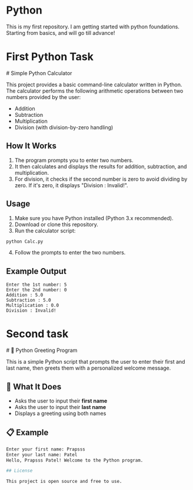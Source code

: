 # Python
This is my first repository. I am getting started with python foundations. Starting from basics, and will go till advance!

<h1> First Python Task </h1>
# Simple Python Calculator

This project provides a basic command-line calculator written in Python. The calculator performs the following arithmetic operations between two numbers provided by the user:

- Addition
- Subtraction
- Multiplication
- Division (with division-by-zero handling)

## How It Works

1. The program prompts you to enter two numbers.
2. It then calculates and displays the results for addition, subtraction, and multiplication.
3. For division, it checks if the second number is zero to avoid dividing by zero. If it's zero, it displays "Division : Invalid!".

## Usage

1. Make sure you have Python installed (Python 3.x recommended).
2. Download or clone this repository.
3. Run the calculator script:

```bash
python Calc.py
```

4. Follow the prompts to enter the two numbers.

## Example Output

```
Enter the 1st number: 5
Enter the 2nd number: 0
Addition : 5.0
Subtraction : 5.0
Multiplication : 0.0
Division : Invalid!
```

<h1> Second task </h1>
# 👋 Python Greeting Program

This is a simple Python script that prompts the user to enter their first and last name, then greets them with a personalized welcome message.

## 🧠 What It Does

- Asks the user to input their **first name**
- Asks the user to input their **last name**
- Displays a greeting using both names

## 📋 Example

```bash
Enter your first name: Prapsss
Enter your last name: Patel
Hello, Prapsss Patel! Welcome to the Python program.

## License

This project is open source and free to use.
